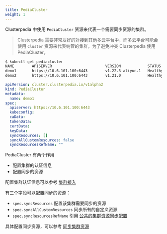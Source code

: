 ```yaml
--- 
title: PediaCluster
weight: 1
--- 
```


Clusterpedia 中使用 `PediaCluster` 资源来代表一个需要同步资源的集群。
> Clusterpedia 需要非常友好的对接到其他多云平台中，而多云平台可能会使用 `Cluster` 资源来代表纳管的集群，为了避免冲突 Clusterpedia 使用 PediaCluster。

```bash
$ kubectl get pediacluster
NAME        APISERVER                        VERSION            STATUS
demo1       https://10.6.101.100:6443        v1.22.3-aliyun.1   Healthy
demo2       https://10.6.101.100:6443        v1.21.0            Healthy
```

```yaml
apiVersion: cluster.clusterpedia.io/v1alpha2
kind: PediaCluster
metadata:
  name: demo1
spec:
  apiserver: https://10.6.101.100:6443
  kubeconfig:
  caData:
  tokenData:
  certData:
  keyData:
  syncResources: []
  syncAllCustomResources: false
  syncResourcesRefName: ""
```

PediaCluster 有两个作用
* 配置集群的认证信息
* 配置同步的资源

配置集群认证信息可以参考 [集群接入](../../usage/import-clusters)

有三个字段可以配置同步的资源：
* `spec.syncResources` 配置该集群需要同步的资源
* `spec.syncAllCustomResources` 同步所有的自定义资源
* `spec.syncResourcesRefName` 引用 [公共的集群资源同步配置](../cluster-sync-resources)

具体配置同步资源，可以参考 [同步集群资源](../../usage/sync-resources)
